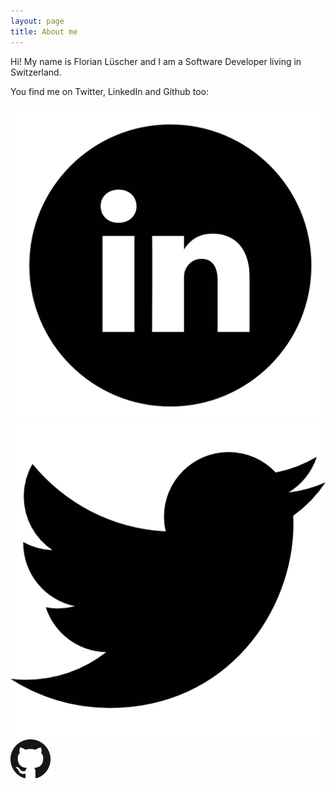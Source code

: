 ```yaml
---
layout: page
title: About me 
---
```


Hi! My name is Florian Lüscher and I am a Software Developer living in Switzerland.

You find me on Twitter, LinkedIn and Github too:

<div class="social-media">
    <a class="social-media-icon" href="https://www.linkedin.com/in/florian-luescher"><img src="/assets/images/linkedin.png" /></a>
    <a class="social-media-icon" href="https://twitter.com/fluescher"><img  src="/assets/images/twitter.png" /></a>
    <a class="social-media-icon" href="https://github.com/fluescher"><img  src="/assets/images/github.png" /></a>
</div>